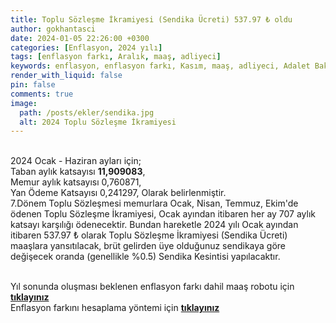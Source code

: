 ```yaml
---
title: Toplu Sözleşme İkramiyesi (Sendika Ücreti) 537.97 ₺ oldu
author: gokhantasci
date: 2024-01-05 22:26:00 +0300
categories: [Enflasyon, 2024 yılı]
tags: [enflasyon farkı, Aralık, maaş, adliyeci]
keywords: enflasyon, enflasyon farkı, Kasım, maaş, adliyeci, Adalet Bakanlığı
render_with_liquid: false
pin: false
comments: true
image:
  path: /posts/ekler/sendika.jpg
  alt: 2024 Toplu Sözleşme İkramiyesi
---
```


<br>2024 Ocak - Haziran ayları için;
<br>Taban aylık katsayısı **11,909083**,
<br>Memur aylık katsayısı 0,760871,
<br>Yan Ödeme Katsayısı 0,241297,
Olarak belirlenmiştir. 
<br>7.Dönem Toplu Sözleşmesi memurlara Ocak, Nisan, Temmuz, Ekim'de ödenen Toplu Sözleşme İkramiyesi, Ocak ayından itibaren her ay 707 aylık katsayı karşılığı ödenecektir. Bundan hareketle 2024 yılı Ocak ayından itibaren 537.97 ₺ olarak Toplu Sözleşme İkramiyesi (Sendika Ücreti) maaşlara yansıtılacak, brüt gelirden üye olduğunuz sendikaya göre değişecek oranda (genellikle %0.5) Sendika Kesintisi yapılacaktır.


<br>Yıl sonunda oluşması beklenen enflasyon farkı dahil maaş robotu için [**tıklayınız**](https://adliyeci.com.tr/maasyeni/) 
<br>Enflasyon farkını hesaplama yöntemi için [**tıklayınız**](https://adliyeci.com.tr/enflasyonfarki/) 
